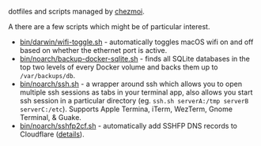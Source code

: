 dotfiles and scripts managed by [chezmoi](https://www.chezmoi.io/).

A there are a few scripts which might be of particular interest.

- [bin/darwin/wifi-toggle.sh](https://github.com/adamshand/dotfiles/blob/main/bin/darwin/executable_wifi-toggle.sh) - automatically toggles macOS wifi on and off based on whether the ethernet port is active.
- [bin/noarch/backup-docker-sqlite.sh](https://github.com/adamshand/dotfiles/blob/main/bin/noarch/executable_backup-docker-sqlite.sh) - finds all SQLite databases in the top two levels of every Docker volume and backs them up to `/var/backups/db`.
- [bin/noarch/ssh.sh](https://github.com/adamshand/dotfiles/blob/main/bin/noarch/executable_ssh.sh) - a wrapper around ssh which allows you to open multiple ssh sessions as tabs in your terminal app, also allows you start ssh session in a particular directory (eg. `ssh.sh serverA:/tmp serverB serverC:/etc`).  Supports Apple Termina, iTerm, WezTerm, Gnome Terminal, & Guake. 
- [bin/noarch/sshfp2cf.sh](https://github.com/adamshand/dotfiles/blob/main/bin/noarch/private_executable_sshfp2cf.sh) - automatically add SSHFP DNS records to Cloudflare ([details](https://adam.nz/sshfp-cloudflare)).
